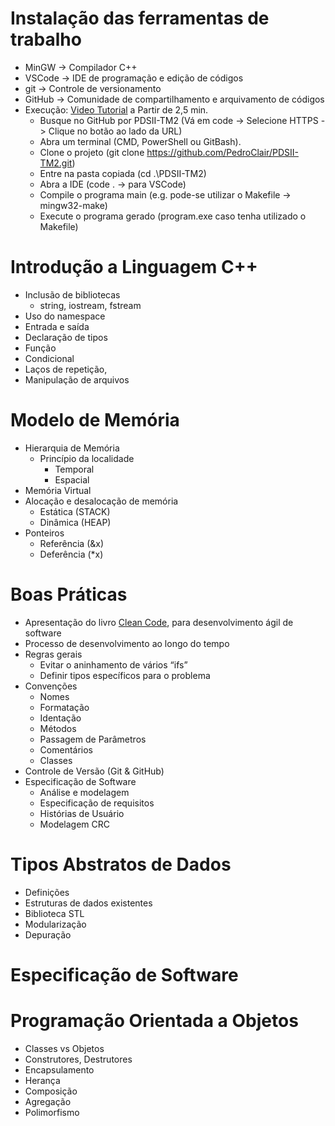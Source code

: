 # Instalação das ferramentas de trabalho
- MinGW -> Compilador C++
- VSCode -> IDE de programação e edição de códigos
- git -> Controle de versionamento
- GitHub -> Comunidade de compartilhamento e arquivamento de códigos
- Execução: [Video Tutorial](https://www.youtube.com/watch?v=OKBqGfzpV7I) a Partir de 2,5 min.
  - Busque no GitHub por PDSII-TM2 (Vá em code -> Selecione HTTPS -> Clique no botão ao lado da URL)
  - Abra um terminal (CMD, PowerShell ou GitBash). 
  - Clone o projeto (git clone https://github.com/PedroClair/PDSII-TM2.git)
  - Entre na pasta copiada (cd .\PDSII-TM2\)
  - Abra a IDE (code . -> para VSCode)
  - Compile o programa main (e.g. pode-se utilizar o Makefile -> mingw32-make)
  - Execute o programa gerado (program.exe caso tenha utilizado o Makefile)

# Introdução a Linguagem C++
- Inclusão de bibliotecas 
  - string, iostream, fstream
- Uso do namespace
- Entrada e saída
- Declaração de tipos 
- Função
- Condicional 
- Laços de repetição, 
- Manipulação de arquivos

# Modelo de Memória
- Hierarquia de Memória
  - Princípio da localidade
    - Temporal
    - Espacial
- Memória Virtual
- Alocação e desalocação de memória
  - Estática (STACK)
  - Dinâmica (HEAP)
- Ponteiros
  - Referência (&x)
  - Deferência (*x)

# Boas Práticas
- Apresentação do livro [Clean Code](https://www.amazon.com.br/C%C3%B3digo-limpo-Robert-C-Martin/dp/8576082675), para desenvolvimento ágil de software
- Processo de desenvolvimento ao longo do tempo
- Regras gerais
  - Evitar o aninhamento de vários “ifs”
  - Definir tipos específicos para o problema
- Convenções
  - Nomes
  - Formatação
  - Identação
  - Métodos
  - Passagem de Parâmetros
  - Comentários
  - Classes
- Controle de Versão (Git & GitHub)
- Especificação de Software
  - Análise e modelagem
  - Especificação de requisitos
  - Histórias de Usuário
  - Modelagem CRC

# Tipos Abstratos de Dados 
 - Definições
 - Estruturas de dados existentes
 - Biblioteca STL
 - Modularização
 - Depuração

# Especificação de Software

# Programação Orientada a Objetos
 - Classes vs Objetos
 - Construtores, Destrutores
 - Encapsulamento
 - Herança
 - Composição
 - Agregação
 - Polimorfismo

